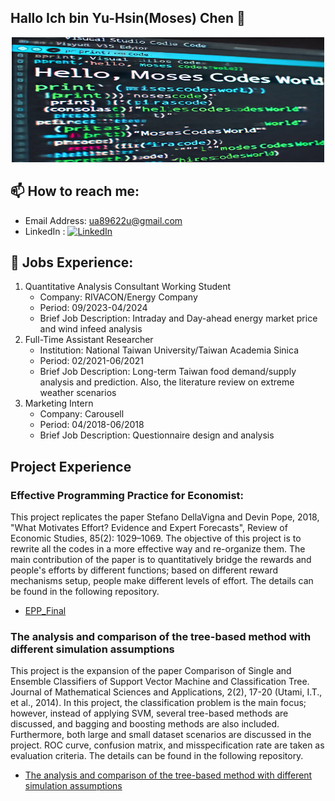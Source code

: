 ## Hallo Ich bin Yu-Hsin(Moses) Chen 👋
<p align="center">
  <img src="https://github.com/YH-Chen1225/YH-Chen1225/blob/main/Hello_Code.jpg" alt="Sublime's custom image" height="200" width = "500"/>
</p>

## 📫 How to reach me:
- Email Address: ua89622u@gmail.com
- LinkedIn : [![LinkedIn](https://img.shields.io/badge/LinkedIn-Connect-blue?logo=linkedin&logoColor=white)](https://www.linkedin.com/in/yu-hsin-chen-moses)

## 💼 Jobs Experience:
1. Quantitative Analysis Consultant Working Student
   - Company: RIVACON/Energy Company
   - Period: 09/2023-04/2024
   - Brief Job Description: Intraday and Day-ahead energy market price and wind infeed analysis
2. Full-Time Assistant Researcher
   - Institution: National Taiwan University/Taiwan Academia Sinica
   - Period: 02/2021-06/2021
   - Brief Job Description: Long-term Taiwan food demand/supply analysis and prediction. Also, the literature review on extreme weather scenarios
3. Marketing Intern
   - Company: Carousell
   - Period: 04/2018-06/2018
   - Brief Job Description: Questionnaire design and analysis 

## Project Experience
### Effective Programming Practice for Economist:
This project replicates the paper Stefano DellaVigna and Devin Pope, 2018, "What Motivates Effort? Evidence and Expert Forecasts", Review of Economic Studies, 85(2): 1029–1069. The objective of this project is to rewrite all the codes in a more effective way and re-organize them. The main contribution of the paper is to quantitatively bridge the rewards and people's efforts by different functions; based on different reward mechanisms setup, people make different levels of effort. The details can be found in the following repository. 
- [EPP_Final](https://github.com/YH-Chen1225/EPP_Final)

### The analysis and comparison of the tree-based method with different simulation assumptions
This project is the expansion of the paper Comparison of Single and Ensemble Classifiers of Support Vector Machine and Classification Tree. Journal of Mathematical Sciences and Applications, 2(2), 17-20 (Utami, I.T., et al., 2014). In this project, the classification problem is the main focus; however, instead of applying SVM, several tree-based methods are discussed, and bagging and boosting methods are also included. Furthermore, both large and small dataset scenarios are discussed in the project. ROC curve, confusion matrix, and misspecification rate are taken as evaluation criteria. The details can be found in the following repository.
- [The analysis and comparison of the tree-based method with different simulation assumptions](https://github.com/YH-Chen1225/The-analysis-and-comparison-of-the-tree-based-method-with-different-simulation-assumption)


<!--
**YH-Chen1225/YH-Chen1225** is a ✨ _special_ ✨ repository because its `README.md` (this file) appears on your GitHub profile.
Here are some ideas to get you started:

- 🔭 I’m currently working on ...
- 🌱 I’m currently learning ...
- 👯 I’m looking to collaborate on ...
- 🤔 I’m looking for help with ...
- 💬 Ask me about ...
- 📫 How to reach me: ...
- 😄 Pronouns: ...
- ⚡ Fun fact: ...
-->
